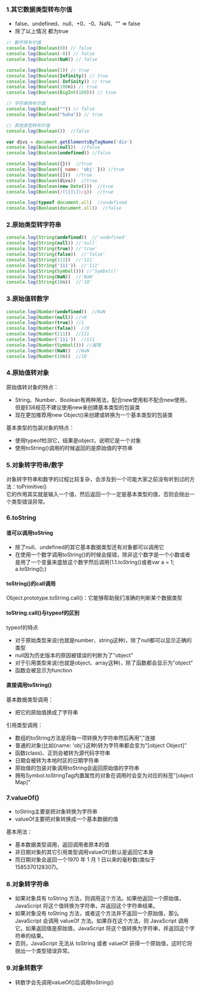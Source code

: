 ### 1.其它数据类型转布尔值

- false、undefined、null、+0、-0、NaN、""  => false
- 除了以上情况 都为true

```javascript
// 数字转布尔值
console.log(Boolean(0)) // false
console.log(Boolean(-0)) // false
console.log(Boolean(NaN)) // false

console.log(Boolean(1)) // true
console.log(Boolean(Infinity)) // true
console.log(Boolean(-Infinity)) // true
console.log(Boolean(100n)) // true
console.log(Boolean(BigInt(100))) // true

// 字符串转布尔值
console.log(Boolean("")) // false
console.log(Boolean("haha")) // true

// 其他类型转布尔值
console.log(Boolean())  //false

var divs = document.getElementsByTagName('div')
console.log(Boolean(null))  //false
console.log(Boolean(undefined)) //false

console.log(Boolean({}))  //true
console.log(Boolean({ name: 'obj' })) //true
console.log(Boolean([]))  //true
console.log(Boolean(divs))  //true
console.log(Boolean(new Date()))  //true
console.log(Boolean(/(\[|\])/g))  //true

console.log(typeof document.all)  //undefined
console.log(Boolean(document.all))  //false
```

### 2.原始类型转字符串

```javascript
console.log(String(undefined))  //'undefined'
console.log(String(null)) //'null'
console.log(String(true)) //'true'
console.log(String(false))  //'false'
console.log(String(111))  //'111'
console.log(String('111'))  //'111'
console.log(String(Symbol())) //'Symbol()'
console.log(String(NaN))  //'NaN'
console.log(String(10n))  //'10'
```


### 3.原始值转数字

```javascript
console.log(Number(undefined))  //NaN
console.log(Number(null)) //+0
console.log(Number(true)) //1
console.log(Number(false))  //0
console.log(Number(111))  //111
console.log(Number('111'))  //111
console.log(Number(Symbol())) //报错
console.log(Number(NaN))  //NaN
console.log(Number(10n))  //10
```


### 4.原始值转对象

原始值转对象的特点：
- String、Number、Boolean有两种用法，配合new使用和不配合new使用，但是ES6规范不建议使用new来创建基本类型的包装类
- 现在更加推荐用new Object()来创建或转换为一个基本类型的包装类

基本类型的包装对象的特点：
- 使用typeof检测它，结果是object，说明它是一个对象
- 使用toString()调用的时候返回的是原始值的字符串


### 5.对象转字符串/数字

对象转字符串和数字的过程比较复杂，会涉及到一个可能大家之前没有听到过的方法：toPrimitive()  
它的作用其实就是输入一个值，然后返回一个一定是基本类型的值，否则会抛出一个类型错误异常。


### 6.toString

#### 谁可以调用toString

- 除了null、undefined的其它基本数据类型还有对象都可以调用它
- 在使用一个数字调用toString()的时候会报错，除非这个数字是一个小数或者是用了一个变量来盛放这个数字然后调用(1.1.toString()或者var a = 1; a.toString();)

#### toString()的call调用

Object.prototype.toString.call()：它能够帮助我们准确的判断某个数据类型

#### toString.call()与typeof的区别

typeof的特点

- 对于原始类型来说(也就是number、string这种)，除了null都可以显示正确的类型
- null因为历史版本的原因被错误的判断为了"object"
- 对于引用类型来说(也就是object、array这种)，除了函数都会显示为"object"
- 函数会被显示为function

#### 直接调用toString()

基本数据类型调用：
- 把它的原始值换成了字符串

引用类型调用：
- 数组的toString方法是将每一项转换为字符串然后再用","连接
- 普通的对象(比如{name: 'obj'}这种)转为字符串都会变为"[object Object]"
- 函数(class)、正则会被转为源代码字符串
- 日期会被转为本地时区的日期字符串
- 原始值的包装对象调用toString会返回原始值的字符串
- 拥有Symbol.toStringTag内置属性的对象在调用时会变为对应的标签"[object Map]"


### 7.valueOf()

- toString主要是把对象转换为字符串
- valueOf主要把对象转换成一个基本数据的值

基本用法：
- 基本数据类型调用，返回调用者原本的值
- 非日期对象的其它引用类型调用valueOf()默认是返回它本身
- 而日期对象会返回一个1970 年 1 月 1 日以来的毫秒数(类似于1585370128307)。


### 8.对象转字符串

- 如果对象具有 toString 方法，则调用这个方法。如果他返回一个原始值，JavaScript 将这个值转换为字符串，并返回这个字符串结果。
- 如果对象没有 toString 方法，或者这个方法并不返回一个原始值，那么 JavaScript 会调用 valueOf 方法。如果存在这个方法，则 JavaScript 调用它。如果返回值是原始值，JavaScript 将这个值转换为字符串，并返回这个字符串的结果。
- 否则，JavaScript 无法从 toString 或者 valueOf 获得一个原始值，这时它将抛出一个类型错误异常。


### 9.对象转数字

- 转数字会先调用valueOf()后调用toString()